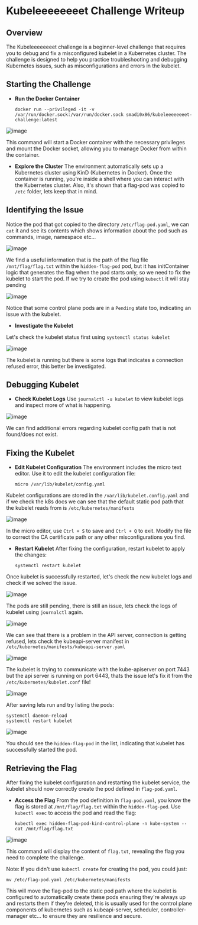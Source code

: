 # Kubeleeeeeeeet Challenge Writeup

## Overview

The Kubeleeeeeeeet challenge is a beginner-level challenge that requires you to debug and fix a misconfigured kubelet in a Kubernetes cluster. The challenge is designed to help you practice troubleshooting and debugging Kubernetes issues, such as misconfigurations and errors in the kubelet.

## Starting the Challenge

- **Run the Docker Container**

  ```
  docker run --privileged -it -v /var/run/docker.sock:/var/run/docker.sock smadi0x86/kubeleeeeeeeet-challenge:latest
  ```
  
![image](https://github.com/Cyber-Security-Club-HTU/RamadanCTF/assets/75253629/1f1eadb7-6104-49ea-b709-ea684e4b6f21)

  This command will start a Docker container with the necessary privileges and mount the Docker socket, allowing you to manage Docker from within the container.

- **Explore the Cluster**
  The environment automatically sets up a Kubernetes cluster using KinD (Kubernetes in Docker). Once the container is running, you're inside a shell where you can interact with the Kubernetes cluster.
  Also, it's shown that a flag-pod was copied to `/etc` folder, lets keep that in mind.

## Identifying the Issue

Notice the pod that got copied to the directory `/etc/flag-pod.yaml`, we can `cat` it and see its contents which shows information about the pod such as commands, image, namespace etc...

![image](https://github.com/Cyber-Security-Club-HTU/RamadanCTF/assets/75253629/886d84b1-ab07-40e6-a69b-e1c407e0cc97)

We find a useful information that is the path of the flag file `/mnt/flag/flag.txt` within the `hidden-flag-pod` pod, but it has initContainer logic that generates the flag when the pod starts only, so we need to fix the kubelet to start the pod. 
If we try to create the pod using `kubectl` it will stay pending

![image](https://github.com/Cyber-Security-Club-HTU/RamadanCTF/assets/75253629/56802ca3-701a-49c6-b98a-170214ec9e84)

  Notice that some control plane pods are in a `Pending` state too, indicating an issue with the kubelet.

- **Investigate the Kubelet**

Let's check the kubelet status first using `systemctl status kubelet`

![image](https://github.com/Cyber-Security-Club-HTU/RamadanCTF/assets/75253629/f9d64530-aeaf-4e32-acd8-7992b6e24c55)

The kubelet is running but there is some logs that indicates a connection refused error, this better be investigated.

## Debugging Kubelet

- **Check Kubelet Logs**
  Use `journalctl -u kubelet` to view kubelet logs and inspect more of what is happening.

![image](https://github.com/Cyber-Security-Club-HTU/RamadanCTF/assets/75253629/11db76c2-92eb-4f9d-9efe-54151f6cd690)

We can find additional errors regarding kubelet config path that is not found/does not exist.

## Fixing the Kubelet

- **Edit Kubelet Configuration**
  The environment includes the micro text editor. Use it to edit the kubelet configuration file:

  ```
  micro /var/lib/kubelet/config.yaml
  ```
  
Kubelet configurations are stored in the `/var/lib/kubelet.config.yaml` and if we check the k8s docs we can see that the default static pod path that the kubelet reads from is `/etc/kubernetes/manifests`

![image](https://github.com/Cyber-Security-Club-HTU/RamadanCTF/assets/75253629/59cad2ee-3dfc-4ffa-8fce-26ada61083f9)


  In the micro editor, use `Ctrl + S` to save and `Ctrl + Q` to exit. Modify the file to correct the CA certificate path or any other misconfigurations you find.

- **Restart Kubelet**
  After fixing the configuration, restart kubelet to apply the changes:
  ```
  systemctl restart kubelet
  ```

Once kubelet is successfully restarted, let's check the new kubelet logs and check if we solved the issue.

![image](https://github.com/Cyber-Security-Club-HTU/RamadanCTF/assets/75253629/604d44e4-b661-4270-afd6-7696d799e80b)

The pods are still pending, there is still an issue, lets check the logs of kubelet using `journalctl` again.

![image](https://github.com/Cyber-Security-Club-HTU/RamadanCTF/assets/75253629/eac2fefb-a662-41be-8181-b5cd4833a213)

We can see that there is a problem in the API server, connection is getting refused, lets check the kubeapi-server manifest in `/etc/kubernetes/manifests/kubeapi-server.yaml`

![image](https://github.com/Cyber-Security-Club-HTU/RamadanCTF/assets/75253629/5cda34ae-c625-41ed-8aa7-6a2d051032c0)

The kubelet is trying to communicate with the kube-apiserver on port 7443 but the api server is running on port 6443, thats the issue let's fix it from the `/etc/kubernetes/kubelet.conf` file!

![image](https://github.com/Cyber-Security-Club-HTU/RamadanCTF/assets/75253629/a133901f-7eb8-417a-aaab-2009c84ba094)

After saving lets run and try listing the pods:
```
systemctl daemon-reload
systemctl restart kubelet
```

![image](https://github.com/Cyber-Security-Club-HTU/RamadanCTF/assets/75253629/5bbe28a8-49c3-4a7e-aba2-947caef9e1b8)

You should see the `hidden-flag-pod` in the list, indicating that kubelet has successfully started the pod.

## Retrieving the Flag

After fixing the kubelet configuration and restarting the kubelet service, the kubelet should now correctly create the pod defined in `flag-pod.yaml`.

- **Access the Flag**
  From the pod definition in `flag-pod.yaml`, you know the flag is stored at `/mnt/flag/flag.txt` within the `hidden-flag-pod`. Use `kubectl exec` to access the pod and read the flag:
  ```
  kubectl exec hidden-flag-pod-kind-control-plane -n kube-system -- cat /mnt/flag/flag.txt
  ```
  
![image](https://github.com/Cyber-Security-Club-HTU/RamadanCTF/assets/75253629/f10b2a5a-1364-4e72-9a45-16fd51dd393a)


This command will display the content of `flag.txt`, revealing the flag you need to complete the challenge.

Note: If you didn't use `kubectl create` for creating the pod, you could just:
```
mv /etc/flag-pod.yaml /etc/kubernetes/manifests
```
This will move the flag-pod to the static pod path where the kubelet is configured to automatically create these pods ensuring they're always up and restarts them if they're deleted, this is usually used for the control plane components of kubernetes such as kubeapi-server, scheduler, controller-manager etc... to ensure they are resilience and secure.
